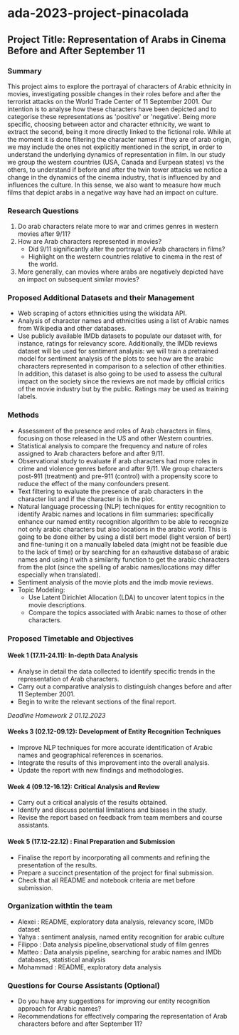 # ada-2023-project-pinacolada 
## Project Title: Representation of Arabs in Cinema Before and After September 11

### Summary
This project aims to explore the portrayal of characters of Arabic ethnicity in movies, investigating possible changes in their roles before and after the terrorist attacks on the World Trade Center of 11 September 2001. Our intention is to analyse how these characters have been depicted and to categorise these representations as 'positive' or 'negative'. 
Being more specific, choosing between actor and character ethnicity, we want to extract the second, being it more directly linked to the fictional role. While at the moment it is done filtering the character names if they are of arab origin, we may include the ones not explicitly mentioned in the script, in order to understand the underlying dynamics of representation in film. 
In our study we group the western countries (USA, Canada and Eurpean states) vs the others, to understand if before and after the twin tower attacks we notice a change in the dynamics of the cinema industry, that is influenced by and influences the culture. In this sense, we also want to measure how much films that depict arabs in a negative way have had an impact on culture.

### Research Questions
1) Do arab characters relate more to war and crimes genres in western movies after 9/11?
2) How are Arab characters represented in movies?
   - Did 9/11 significantly alter the portrayal of Arab characters in films?
   - Highlight on the western countries relative to cinema in the rest of the world.
3) More generally, can movies where arabs are negatively depicted have an impact on subsequent similar movies? 
  
### Proposed Additional Datasets and their Management
- Web scraping of actors ethnicities using the wikidata API.
- Analysis of character names and ethnicities using a list of Arabic names from Wikipedia and other databases.
- Use publicly available IMDb datasets to populate our dataset with, for instance, ratings for relevancy score. Additionally, the IMDb reviews dataset will be used for sentiment analysis: we will train a pretrained model for sentiment analysis of the plots to see how are the arabic characters represented in comparison to a selection of other ethinities. In addition, this dataset is also going to be used to assess the cultural impact on the society since the reviews are not made by official critics of the movie industry but by the public. Ratings may be used as training labels. 

### Methods
- Assessment of the presence and roles of Arab characters in films, focusing on those released in the US and other Western countries.
- Statistical analysis to compare the frequency and nature of roles assigned to Arab characters before and after 9/11.
- Observational study to evaluate if arab characters had more roles in crime and violence genres before and after 9/11. We group characters post-911 (treatment) and pre-911 (control) with a propensity score to reduce the effect of the many confounders present. 
- Text filtering to evaluate the presence of arab characters in the character list and if the character is in the plot.
- Natural language processing (NLP) techniques for entity recognition to identify Arabic names and locations in film summaries: specifically enhance our named entity recognition algorithm to be able to recognize not only arabic characters but also locations in the arabic world. This is going to be done either by using a distil bert model (light version of bert) and fine-tuning it on a manually labeled data (might not be feasible due to the lack of time) or by searching for an exhaustive database of arabic names and using it with a similarity function to get the arabic characters from the plot (since the spelling of arabic names/locations may differ especially when translated).
- Sentiment analysis of the movie plots and the imdb movie reviews.
- Topic Modeling:
    * Use Latent Dirichlet Allocation (LDA) to uncover latent topics in the movie descriptions.
    * Compare the topics associated with Arabic names to those of other characters. 

### Proposed Timetable and Objectives
#### Week 1 (17.11-24.11): In-depth Data Analysis
- Analyse in detail the data collected to identify specific trends in the representation of Arab characters.
- Carry out a comparative analysis to distinguish changes before and after 11 September 2001.
- Begin to write the relevant sections of the final report.

*Deadline Homework 2 01.12.2023*

#### Weeks 3 (02.12-09.12): Development of Entity Recognition Techniques
- Improve NLP techniques for more accurate identification of Arabic names and geographical references in scenarios.
- Integrate the results of this improvement into the overall analysis.
- Update the report with new findings and methodologies.

#### Week 4 (09.12-16.12): Critical Analysis and Review
- Carry out a critical analysis of the results obtained.
- Identify and discuss potential limitations and biases in the study.
- Revise the report based on feedback from team members and course assistants.

#### Week 5 (17.12-22.12) : Final Preparation and Submission
- Finalise the report by incorporating all comments and refining the presentation of the results.
- Prepare a succinct presentation of the project for final submission.
- Check that all README and notebook criteria are met before submission.

### Organization withtin the team
- Alexei : README, exploratory data analysis, relevancy score, IMDb dataset
- Yahya : sentiment analysis, named entity recognition for arabic culture
- Filippo : Data analysis pipeline,observational study of film genres
- Matteo : Data analysis pipeline, searching for arabic names and IMDb databases, statistical analysis
- Mohammad : README, exploratory data analysis

### Questions for Course Assistants (Optional)
- Do you have any suggestions for improving our entity recognition approach for Arabic names?
- Recommendations for effectively comparing the representation of Arab characters before and after September 11?
